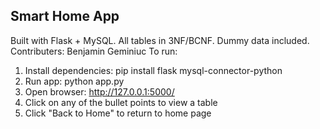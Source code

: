 Smart Home App
--------------------
Built with Flask + MySQL. All tables in 3NF/BCNF. Dummy data included.
Contributers: Benjamin Geminiuc
To run:
1. Install dependencies: pip install flask mysql-connector-python
2. Run app: python app.py
3. Open browser: http://127.0.0.1:5000/
4. Click on any of the bullet points to view a table
5. Click "Back to Home" to return to home page